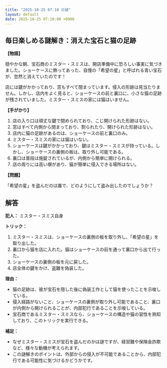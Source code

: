 ```yaml
---
title: "2025-10-25 07:10 の謎"
layout: default
date: 2025-10-25 07:10:00 +0900
---
```

## 毎日楽しめる謎解き：消えた宝石と猫の足跡

**【物語】**

穏やかな朝、宝石商のミスター・スミスは、開店準備中に恐ろしい事実に気づきました。ショーケースに飾ってあった、自慢の「希望の星」と呼ばれる青い宝石が、忽然と消えていたのです！

店には鍵がかかっており、窓もすべて閉まっています。侵入の形跡は見当たりません。しかし、店内をよく見ると、ショーケースの前と裏口に、小さな猫の足跡が残されていました。ミスター・スミスの家には猫はいません。

**【手がかり】**

1.  店の入り口は頑丈な鍵で閉められており、こじ開けられた形跡はない。
2.  窓はすべて内側から閉まっており、割られたり、開けられた形跡はない。
3.  店内に猫の足跡があるのは、ショーケースの前と裏口のみ。
4.  ミスター・スミスの家には猫はいない。
5.  ショーケースは鍵がかかっており、鍵はミスター・スミスが持っている。しかし、ショーケースの裏側の板は、取り外し可能である。
6.  裏口は普段は施錠されているが、内側から簡単に開けられる。
7.  店の周りには高い塀があり、猫が簡単に侵入できる場所はない。

**【問題】**

「希望の星」を盗んだのは誰で、どのようにして盗み出したのでしょうか？

## 解答

**犯人：** ミスター・スミス自身

**トリック：**

1.  ミスター・スミスは、ショーケースの裏側の板を取り外し、「希望の星」を取り出した。
2.  裏口から猫を店に入れた。猫はショーケースの前を通って裏口から出て行った。
3.  ショーケースの裏側の板を元に戻した。
4.  店全体の鍵をかけ、盗難を偽装した。

**理由：**

*   猫の足跡は、彼が宝石を隠した後に偽装工作として猫を使ったことを示唆している。
*   侵入経路がないこと、ショーケースの裏側が取り外し可能であること、裏口が内側から開けられることが、内部犯行であることを示唆している。
*   宝石商であるミスター・スミスなら、ショーケースの構造や猫の習性を熟知しており、このトリックを実行できる。

**補足：**

*   なぜミスター・スミスが宝石を盗んだのかは謎ですが、経営難や保険金詐欺など、様々な動機が考えられます。
*   この謎解きのポイントは、外部からの侵入が不可能であることから、内部犯行である可能性に気づけるかどうかです。
